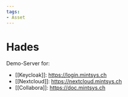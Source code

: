 ```yaml
---
tags:
- Asset
---
```

# Hades

Demo-Server for:
* [[Keycloak]]: <https://login.mintsys.ch>
* [[Nextcloud]]: <https://nextcloud.mintsys.ch>
* [[Collabora]]: <https://doc.mintsys.ch>